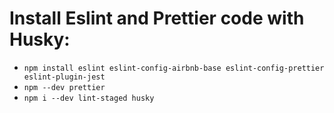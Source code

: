 # Install Eslint and Prettier code with Husky:

- `npm install eslint eslint-config-airbnb-base eslint-config-prettier eslint-plugin-jest`
- `npm --dev prettier`
- `npm i --dev lint-staged husky`
